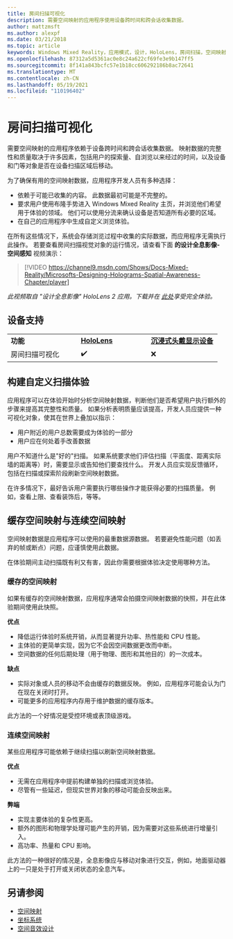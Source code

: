 ```yaml
---
title: 房间扫描可视化
description: 需要空间映射的应用程序使用设备跨时间和跨会话收集数据。
author: mattzmsft
ms.author: alexpf
ms.date: 03/21/2018
ms.topic: article
keywords: Windows Mixed Reality，应用模式，设计，HoloLens，房间扫描，空间映射，网格，混合现实耳机，windows Mixed Reality 耳机，虚拟现实耳机，HoloLens
ms.openlocfilehash: 87312a5d5361ac0e8c24a622cf69fe3e9b147ff5
ms.sourcegitcommit: 8f141a843bcfc57e1b18cc606292186b8ac72641
ms.translationtype: MT
ms.contentlocale: zh-CN
ms.lasthandoff: 05/19/2021
ms.locfileid: "110196402"
---
```

# <a name="room-scan-visualization"></a>房间扫描可视化

需要空间映射的应用程序依赖于设备跨时间和跨会话收集数据。 映射数据的完整性和质量取决于许多因素，包括用户的探索量、自浏览以来经过的时间，以及设备和门等对象是否在设备扫描区域后移动。

为了确保有用的空间映射数据，应用程序开发人员有多种选择：
* 依赖于可能已收集的内容。 此数据最初可能是不完整的。
* 要求用户使用布隆手势进入 Windows Mixed Reality 主页，并浏览他们希望用于体验的领域。 他们可以使用分流来确认设备是否知道所有必要的区域。
* 在自己的应用程序中生成自定义浏览体验。

在所有这些情况下，系统会存储浏览过程中收集的实际数据，而应用程序无需执行此操作。 若要查看房间扫描视觉对象的运行情况，请查看下面 **的设计全息影像-空间感知** 视频演示：

> [!VIDEO https://channel9.msdn.com/Shows/Docs-Mixed-Reality/Microsofts-Designing-Holograms-Spatial-Awareness-Chapter/player]

*此视频取自 "设计全息影像" HoloLens 2 应用。下载并在 [此处](https://aka.ms/dhapp)享受完全体验。*

## <a name="device-support"></a>设备支持

<table>
    <colgroup>
    <col width="33%" />
    <col width="33%" />
    <col width="33%" />
    </colgroup>
    <tr>
        <td><strong>功能</strong></td>
        <td><a href="/hololens/hololens1-hardware"><strong>HoloLens</strong></a></td>
        <td><a href="../discover/immersive-headset-hardware-details.md"><strong>沉浸式头戴显示设备</strong></a></td>
    </tr>
     <tr>
        <td>房间扫描可视化</td>
        <td>✔️</td>
        <td>❌</td>
    </tr>
</table>

## <a name="building-a-custom-scanning-experience"></a>构建自定义扫描体验

应用程序可以在体验开始时分析空间映射数据，判断他们是否希望用户执行额外的步骤来提高其完整性和质量。 如果分析表明质量应该提高，开发人员应提供一种可视化对象，使其在世界上叠加以指示：
* 用户附近的用户总数需要成为体验的一部分
* 用户应在何处着手改善数据

用户不知道什么是"好的"扫描。 如果系统要求他们评估扫描（平面度、距离实际墙的距离等）时，需要显示或告知他们要查找什么。 开发人员应实现反馈循环，包括在扫描或探索阶段刷新空间映射数据。

在许多情况下，最好告诉用户需要执行哪些操作才能获得必要的扫描质量。 例如，查看上限、查看装饰后，等等。

## <a name="cached-versus-continuous-spatial-mapping"></a>缓存空间映射与连续空间映射

空间映射数据是应用程序可以使用的最重数据源数据。 若要避免性能问题（如丢弃的帧或断点）问题，应谨慎使用此数据。

在体验期间主动扫描既有利又有害，因此你需要根据体验决定使用哪种方法。

### <a name="cached-spatial-mapping"></a>缓存的空间映射

如果有缓存的空间映射数据，应用程序通常会拍摄空间映射数据的快照，并在此体验期间使用此快照。

**优点**
* 降低运行体验时系统开销，从而显著提升功率、热性能和 CPU 性能。
* 主体验的更简单实现，因为它不会因空间数据更改而中断。
* 空间数据的任何后期处理（用于物理、图形和其他目的）的一次成本。

**缺点**
* 实际对象或人员的移动不会由缓存的数据反映。 例如，应用程序可能会认为门在现在关闭时打开。
* 可能更多的应用程序内存用于维护数据的缓存版本。

此方法的一个好情况是受控环境或表顶级游戏。

### <a name="continuous-spatial-mapping"></a>连续空间映射

某些应用程序可能依赖于继续扫描以刷新空间映射数据。

**优点**
* 无需在应用程序中提前构建单独的扫描或浏览体验。
* 尽管有一些延迟，但现实世界对象的移动可能会反映出来。

**弊端**
* 实现主要体验的复杂性更高。
* 额外的图形和物理学处理可能产生的开销，因为需要对这些系统进行增量引入。
* 高功率、热量和 CPU 影响。

此方法的一种很好的情况是，全息影像应与移动对象进行交互，例如，地面驱动器上的一只是处于打开或关闭状态的全息汽车。

## <a name="see-also"></a>另请参阅

* [空间映射](spatial-mapping.md)
* [坐标系统](coordinate-systems.md)
* [空间音效设计](spatial-sound-design.md)